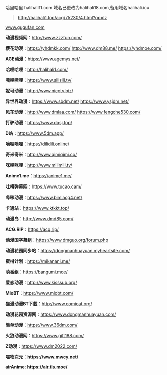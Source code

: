 哈里哈里  halihali11.com  域名已更改为halihali18.com,备用域名halihali.icu

> http://halihali1.top/acg/75230/4.html?qp=lz

www.gugufan.com

**动漫视频网**：http://www.zzzfun.com/

**樱花动漫**：https://yhdmkk.com/  http://www.dm88.me/ https://yhdmoe.com/

**AGE动漫**：https://www.agemys.net/

**哈哩哈哩**：http://halihali1.com/

**嘶哩嘶哩**：https://www.silisili.tv/

**妮可动漫**：http://www.nicotv.biz/

**异世界动漫**：https://www.sbdm.net/  https://www.ysjdm.net/

**风车动漫**：http://www.dmlaa.com/  https://www.fengche530.com/

**打驴动漫**：https://www.dqsj.top/

**D站**：https://www.5dm.app/

**嘀哩嘀哩**：https://dilidili.online/

**奇米奇米**：http://www.qimiqimi.co/

**咪哩咪哩**：http://www.milimili.tv/

**Anime1.me**：https://anime1.me/

**吐槽弹幕网**：https://www.tucao.cam/

**哔咪动漫**：https://www.bimiacg4.net/

**卡通站**：https://www.ktkkt.top/

**动漫岛**：http://www.dmd85.com/

**ACG.RIP**：https://acg.rip/

**动漫国字幕组**：https://www.dmguo.org/forum.php

**动漫花园同步站**：https://dongmanhuayuan.myheartsite.com/

**蜜柑计划**：https://mikanani.me/

**萌番组**：https://bangumi.moe/

**爱恋动漫**：http://www.kisssub.org/

**MioBT**：https://www.miobt.com/

**猫漫动漫BT下载**：http://www.comicat.org/

**动漫花园资源网**：https://www.dongmanhuayuan.com/

**简单动漫**：https://www.36dm.com/

**火狼动漫网**：https://www.gift188.com/

**Z动漫**：https://www.dm2022.com/

**喵物次元**：**https://www.mwcy.net/**

**airAnime**: **https://air.tls.moe/**